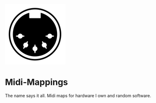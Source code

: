 
![midi.png](https://github.com/RedHate/Midi-Mappings/blob/main/midi.png)

# Midi-Mappings
The name says it all. Midi maps for hardware I own and random software.
